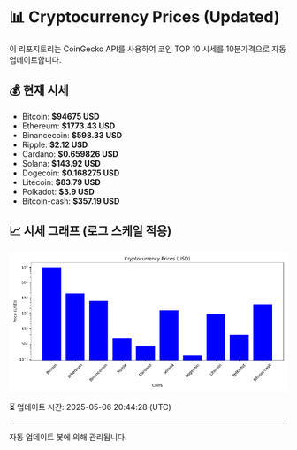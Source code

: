 
# 📊 Cryptocurrency Prices (Updated)

이 리포지토리는 CoinGecko API를 사용하여 코인 TOP 10 시세를 10분가격으로 자동 업데이트합니다.

## 💰 현재 시세
- Bitcoin: **$94675 USD**
- Ethereum: **$1773.43 USD**
- Binancecoin: **$598.33 USD**
- Ripple: **$2.12 USD**
- Cardano: **$0.659826 USD**
- Solana: **$143.92 USD**
- Dogecoin: **$0.168275 USD**
- Litecoin: **$83.79 USD**
- Polkadot: **$3.9 USD**
- Bitcoin-cash: **$357.19 USD**

## 📈 시세 그래프 (로그 스케일 적용)
![Crypto Prices](crypto_prices.png)

⏳ 업데이트 시간: 2025-05-06 20:44:28 (UTC)

---
자동 업데이트 봇에 의해 관리됩니다.
